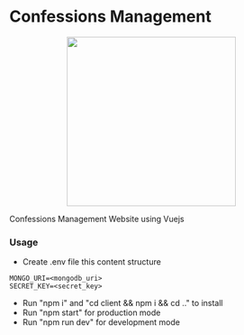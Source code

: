 # Confessions Management
<p align="center"><a href="https://github.com/stickmeo/confessions" target="_blank">
    <img src="https://i.imgur.com/xggjemy.png" style="width:300px">
</a></p>

Confessions Management Website using Vuejs

### Usage

- Create .env file this content structure
```
MONGO_URI=<mongodb_uri>
SECRET_KEY=<secret_key>
```
- Run "npm i" and "cd client && npm i && cd .." to install
- Run "npm start" for production mode
- Run "npm run dev" for development mode